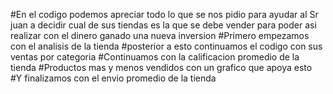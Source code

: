 #En el codigo podemos apreciar todo lo que se nos pidio para ayudar al Sr juan a decidir cual de sus tiendas es la que se debe vender para poder asi realizar con el dinero ganado una nueva inversion
#Primero empezamos con el analisis de la tienda 
#posterior a esto continuamos el codigo con sus ventas por categoria
#Continuamos con la calificacion promedio de la tienda
#Productos mas y menos vendidos con un grafico que apoya esto
#Y finalizamos con el envio promedio de la tienda
